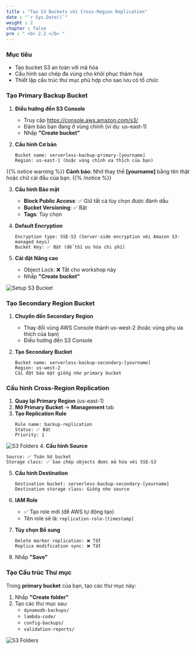 ```yaml
---
title : "Tạo S3 Buckets với Cross-Region Replication"
date : "`r Sys.Date()`"
weight : 2
chapter : false
pre : " <b> 2.2 </b> "
---
```


### Mục tiêu
- Tạo bucket S3 an toàn với mã hóa
- Cấu hình sao chép đa vùng cho khôi phục thảm họa
- Thiết lập cấu trúc thư mục phù hợp cho sao lưu có tổ chức

### Tạo Primary Backup Bucket

1. **Điều hướng đến S3 Console**
   - Truy cập https://console.aws.amazon.com/s3/
   - Đảm bảo bạn đang ở vùng chính (ví dụ: us-east-1)
   - Nhấp **"Create bucket"**

2. **Cấu hình Cơ bản**
   ```
   Bucket name: serverless-backup-primary-[yourname]
   Region: us-east-1 (hoặc vùng chính ưa thích của bạn)
   ```

{{% notice warning %}}
**Cảnh báo**: Nhớ thay thế **[yourname]** bằng tên thật hoặc chữ cái đầu của bạn.
{{% /notice %}}

3. **Cấu hình Bảo mật**
   - **Block Public Access**: ✅ Giữ tất cả tùy chọn được đánh dấu
   - **Bucket Versioning**: ✅ Bật
   - **Tags**: Tùy chọn

4. **Default Encryption**
   ```
   Encryption type: SSE-S3 (Server-side encryption với Amazon S3-managed keys)
   Bucket Key: ✅ Bật (để tối ưu hóa chi phí)
   ```

5. **Cài đặt Nâng cao**
   - Object Lock: ❌ Tắt cho workshop này
   - Nhấp **"Create bucket"**

![Setup S3 Bucket](/images/2.prerequisite/s3b1.png)

### Tạo Secondary Region Bucket

1. **Chuyển đến Secondary Region**
   - Thay đổi vùng AWS Console thành us-west-2 (hoặc vùng phụ ưa thích của bạn)
   - Điều hướng đến S3 Console

2. **Tạo Secondary Bucket**
   ```
   Bucket name: serverless-backup-secondary-[yourname]
   Region: us-west-2
   Cài đặt bảo mật giống như primary bucket
   ```

### Cấu hình Cross-Region Replication

1. **Quay lại Primary Region** (us-east-1)
2. **Mở Primary Bucket** → **Management** tab
3. **Tạo Replication Rule**
   ```
   Rule name: backup-replication
   Status: ✅ Bật
   Priority: 1
   ```
![S3 Folders](/images/2.prerequisite/s3b3.png)
4. **Cấu hình Source**
   ```
   Source: ✅ Toàn bộ bucket
   Storage class: ✅ Sao chép objects được mã hóa với SSE-S3
   ```

5. **Cấu hình Destination**
   ```
   Destination bucket: serverless-backup-secondary-[yourname]
   Destination storage class: Giống như source
   ```

6. **IAM Role**
   - ✅ Tạo role mới (để AWS tự động tạo)
   - Tên role sẽ là: `replication-role-[timestamp]`

7. **Tùy chọn Bổ sung**
   ```
   Delete marker replication: ❌ Tắt
   Replica modification sync: ❌ Tắt
   ```

8. Nhấp **"Save"**

### Tạo Cấu trúc Thư mục

Trong **primary bucket** của bạn, tạo các thư mục này:
1. Nhấp **"Create folder"**
2. Tạo các thư mục sau:
   - `dynamodb-backups/`
   - `lambda-code/`
   - `config-backups/`
   - `validation-reports/`

![S3 Folders](/images/2.prerequisite/s3b2.png)
